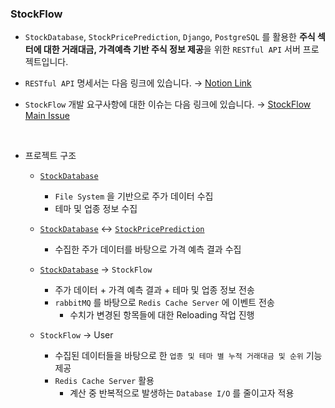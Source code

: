 ### StockFlow

- `StockDatabase`, `StockPricePrediction`, `Django`, `PostgreSQL` 를 활용한 **주식 섹터에 대한 거래대금, 가격예측 기반 주식 정보 제공**을 위한 `RESTful API` 서버 프로젝트입니다.

- `RESTful API` 명세서는 다음 링크에 있습니다. → [Notion Link](https://righteous-cuticle-5ba.notion.site/StockFlow-API-f905aa86afe541019af46298457e4c9a?pvs=4)

- `StockFlow` 개발 요구사항에 대한 이슈는 다음 링크에 있습니다. → [StockFlow Main Issue](https://github.com/DevTae/StockFlow/issues/4)

<br/>

- 프로젝트 구조
  - [`StockDatabase`](https://github.com/DevTae/StockDatabasePreview)
    - `File System` 을 기반으로 주가 데이터 수집
    - 테마 및 업종 정보 수집

  - [`StockDatabase`](https://github.com/DevTae/StockDatabasePreview) ↔ [`StockPricePrediction`](https://github.com/DevTae/StockPricePredictionPreview)
    - 수집한 주가 데이터를 바탕으로 가격 예측 결과 수집

  - [`StockDatabase`](https://github.com/DevTae/StockDatabasePreview) → `StockFlow`
    - 주가 데이터 + 가격 예측 결과 + 테마 및 업종 정보 전송
    - `rabbitMQ` 를 바탕으로 `Redis Cache Server` 에 이벤트 전송
      - 수치가 변경된 항목들에 대한 Reloading 작업 진행

  - `StockFlow` → User
    - 수집된 데이터들을 바탕으로 한 `업종 및 테마 별 누적 거래대금 및 순위` 기능 제공
    - `Redis Cache Server` 활용
      - 계산 중 반복적으로 발생하는 `Database I/O` 를 줄이고자 적용
